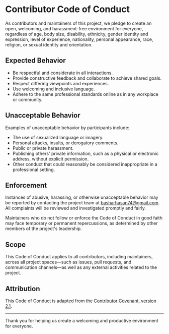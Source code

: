 # Contributor Code of Conduct

As contributors and maintainers of this project, we pledge to create an open, welcoming, and harassment-free environment for everyone, regardless of age, body size, disability, ethnicity, gender identity and expression, level of experience, nationality, personal appearance, race, religion, or sexual identity and orientation.

## Expected Behavior

- Be respectful and considerate in all interactions.
- Provide constructive feedback and collaborate to achieve shared goals.
- Respect differing viewpoints and experiences.
- Use welcoming and inclusive language.
- Adhere to the same professional standards online as in any workplace or community.

## Unacceptable Behavior

Examples of unacceptable behavior by participants include:

- The use of sexualized language or imagery.
- Personal attacks, insults, or derogatory comments.
- Public or private harassment.
- Publishing others' private information, such as a physical or electronic address, without explicit permission.
- Other conduct that could reasonably be considered inappropriate in a professional setting.

## Enforcement

Instances of abusive, harassing, or otherwise unacceptable behavior may be reported by contacting the project team at [basharhasan74@gmail.com](mailto:basharhasan74@gmail.com). All complaints will be reviewed and investigated promptly and fairly.

Maintainers who do not follow or enforce the Code of Conduct in good faith may face temporary or permanent repercussions, as determined by other members of the project's leadership.

## Scope

This Code of Conduct applies to all contributors, including maintainers, across all project spaces—such as issues, pull requests, and communication channels—as well as any external activities related to the project.

## Attribution

This Code of Conduct is adapted from the [Contributor Covenant, version 2.1](https://www.contributor-covenant.org/version/2/1/code_of_conduct.html).

---

Thank you for helping us create a welcoming and productive environment for everyone.

